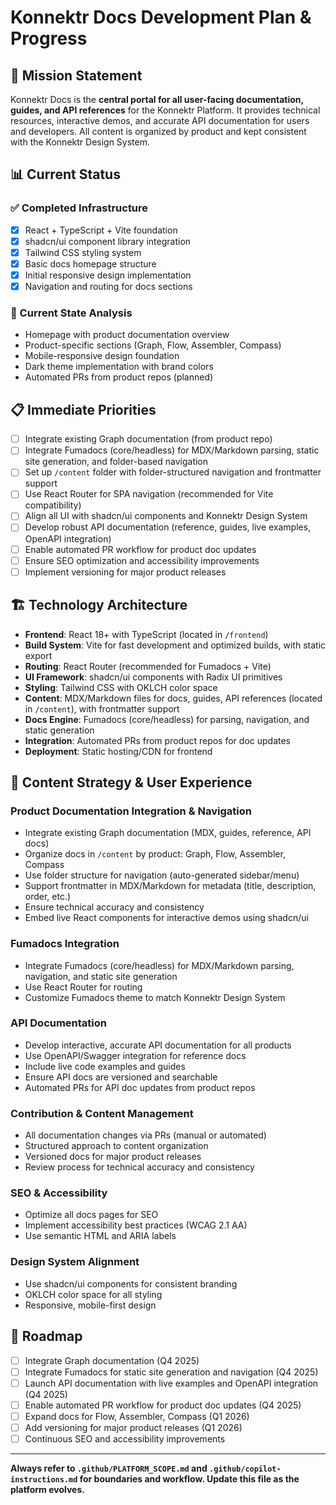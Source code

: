# Konnektr Docs Development Plan & Progress

## 🎯 Mission Statement

Konnektr Docs is the **central portal for all user-facing documentation, guides, and API references** for the Konnektr Platform. It provides technical resources, interactive demos, and accurate API documentation for users and developers. All content is organized by product and kept consistent with the Konnektr Design System.

## 📊 Current Status

### ✅ Completed Infrastructure

- [x] React + TypeScript + Vite foundation
- [x] shadcn/ui component library integration
- [x] Tailwind CSS styling system
- [x] Basic docs homepage structure
- [x] Initial responsive design implementation
- [x] Navigation and routing for docs sections

### 🔄 Current State Analysis

- Homepage with product documentation overview
- Product-specific sections (Graph, Flow, Assembler, Compass)
- Mobile-responsive design foundation
- Dark theme implementation with brand colors
- Automated PRs from product repos (planned)

## 📋 Immediate Priorities

- [ ] Integrate existing Graph documentation (from product repo)
- [ ] Integrate Fumadocs (core/headless) for MDX/Markdown parsing, static site generation, and folder-based navigation
- [ ] Set up `/content` folder with folder-structured navigation and frontmatter support
- [ ] Use React Router for SPA navigation (recommended for Vite compatibility)
- [ ] Align all UI with shadcn/ui components and Konnektr Design System
- [ ] Develop robust API documentation (reference, guides, live examples, OpenAPI integration)
- [ ] Enable automated PR workflow for product doc updates
- [ ] Ensure SEO optimization and accessibility improvements
- [ ] Implement versioning for major product releases

## 🏗️ Technology Architecture

- **Frontend**: React 18+ with TypeScript (located in `/frontend`)
- **Build System**: Vite for fast development and optimized builds, with static export
- **Routing**: React Router (recommended for Fumadocs + Vite)
- **UI Framework**: shadcn/ui components with Radix UI primitives
- **Styling**: Tailwind CSS with OKLCH color space
- **Content**: MDX/Markdown files for docs, guides, API references (located in `/content`), with frontmatter support
- **Docs Engine**: Fumadocs (core/headless) for parsing, navigation, and static generation
- **Integration**: Automated PRs from product repos for doc updates
- **Deployment**: Static hosting/CDN for frontend

## 📝 Content Strategy & User Experience

### Product Documentation Integration & Navigation

- Integrate existing Graph documentation (MDX, guides, reference, API docs)
- Organize docs in `/content` by product: Graph, Flow, Assembler, Compass
- Use folder structure for navigation (auto-generated sidebar/menu)
- Support frontmatter in MDX/Markdown for metadata (title, description, order, etc.)
- Ensure technical accuracy and consistency
- Embed live React components for interactive demos using shadcn/ui

### Fumadocs Integration

- Integrate Fumadocs (core/headless) for MDX/Markdown parsing, navigation, and static site generation
- Use React Router for routing
- Customize Fumadocs theme to match Konnektr Design System

### API Documentation

- Develop interactive, accurate API documentation for all products
- Use OpenAPI/Swagger integration for reference docs
- Include live code examples and guides
- Ensure API docs are versioned and searchable
- Automated PRs for API doc updates from product repos

### Contribution & Content Management

- All documentation changes via PRs (manual or automated)
- Structured approach to content organization
- Versioned docs for major product releases
- Review process for technical accuracy and consistency

### SEO & Accessibility

- Optimize all docs pages for SEO
- Implement accessibility best practices (WCAG 2.1 AA)
- Use semantic HTML and ARIA labels

### Design System Alignment

- Use shadcn/ui components for consistent branding
- OKLCH color space for all styling
- Responsive, mobile-first design

## 🚀 Roadmap

- [ ] Integrate Graph documentation (Q4 2025)
- [ ] Integrate Fumadocs for static site generation and navigation (Q4 2025)
- [ ] Launch API documentation with live examples and OpenAPI integration (Q4 2025)
- [ ] Enable automated PR workflow for product doc updates (Q4 2025)
- [ ] Expand docs for Flow, Assembler, Compass (Q1 2026)
- [ ] Add versioning for major product releases (Q1 2026)
- [ ] Continuous SEO and accessibility improvements

---

**Always refer to `.github/PLATFORM_SCOPE.md` and `.github/copilot-instructions.md` for boundaries and workflow. Update this file as the platform evolves.**
